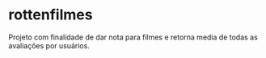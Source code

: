 # rottenfilmes
Projeto com finalidade de dar nota para filmes e retorna media de todas as avaliações por usuários.
